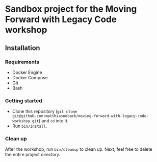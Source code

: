 # Sandbox project for the Moving Forward with Legacy Code workshop

## Installation

### Requirements

- Docker Engine
- Docker Compose
- Git
- Bash

### Getting started

- Clone this repository (`git clone git@github.com:matthiasnoback/moving-forward-with-legacy-code-workshop.git`) and `cd` into it.
- Run `bin/install`.

### Clean up

After the workshop, run `bin/cleanup` to clean up. Next, feel free to delete the entire project directory.
